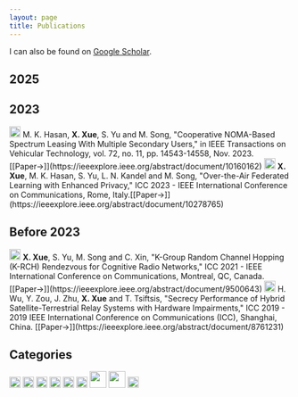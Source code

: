 ```yaml
---
layout: page
title: Publications
---
```


I can also be found on [Google Scholar](https://scholar.google.com/citations?user=rhcjOdQAAAAJ&hl=en).

## 2025

## 2023 
<img src="../img/journal-article.png" height="20px">
M. K. Hasan, <strong>X. Xue</strong>, S. Yu and M. Song, "Cooperative NOMA-Based Spectrum Leasing With Multiple Secondary Users," in IEEE Transactions on Vehicular Technology, vol. 72, no. 11, pp. 14543-14558, Nov. 2023. [[Paper&#8594;]](https://ieeexplore.ieee.org/abstract/document/10160162)


<img src="../img/conference-paper.png" height="20px">
<strong>X. Xue</strong>, M. K. Hasan, S. Yu, L. N. Kandel and M. Song, "Over-the-Air Federated Learning with Enhanced Privacy," ICC 2023 - IEEE International Conference on Communications, Rome, Italy.[[Paper&#8594;]](https://ieeexplore.ieee.org/abstract/document/10278765)



## Before 2023
<img src="../img/conference-paper.png" height="20px"> 
<strong>X. Xue</strong>, S. Yu, M. Song and C. Xin, "K-Group Random Channel Hopping (K-RCH) Rendezvous for Cognitive Radio Networks," ICC 2021 - IEEE International Conference on Communications, Montreal, QC, Canada.[[Paper&#8594;]](https://ieeexplore.ieee.org/abstract/document/9500643)

<img src="../img/conference-paper.png" height="20px"> 
H. Wu, Y. Zou, J. Zhu, <strong>X. Xue</strong> and T. Tsiftsis, "Secrecy Performance of Hybrid Satellite-Terrestrial Relay Systems with Hardware Impairments," ICC 2019 - 2019 IEEE International Conference on Communications (ICC), Shanghai, China. [[Paper&#8594;]](https://ieeexplore.ieee.org/abstract/document/8761231)

## Categories
<img src="../img/conference-paper.png" height="20px">
<img src="../img/conference-short-paper.png" height="20px">
<img src="../img/workshop-paper.png" height="20px">
<img src="../img/demo-paper.png" height="20px">
<img src="../img/journal-article.png" height="20px">
<img src="../img/book-chapter.png" height="20px">
<img src="../img/honorable.png" height="30px">
<img src="../img/award.png" height="30px">
<img src="../img/editor.png" height="20px"> 

